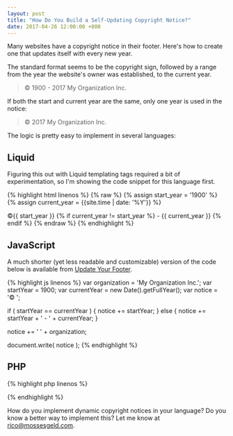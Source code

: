 ```yaml
---
layout: post
title: "How Do You Build a Self-Updating Copyright Notice?"
date: 2017-04-26 12:00:00 +800
---
```


Many websites have a copyright notice in their footer. Here's how to create one that updates itself with every new year.

The standard format seems to be the copyright sign, followed by a range from the year the website's owner was established, to the current year.

<blockquote>&copy; 1900 - 2017 My Organization Inc.</blockquote>

If both the start and current year are the same, only one year is used in the notice:

<blockquote>&copy; 2017 My Organization Inc.</blockquote>

The logic is pretty easy to implement in several languages:

## Liquid

Figuring this out with Liquid templating tags required a bit of experimentation, so I'm showing the code snippet for this language first.

{% highlight html linenos %}
{% raw %}
{% assign start_year = '1900' %}
{% assign current_year = {{site.time | date: '%Y'}} %}
        
<span class="copyright">
    &copy;{{ start_year }}
    {% if current_year != start_year %}
         - {{ current_year }}
    {% endif %}
</span>
{% endraw %}
{% endhighlight %}

## JavaScript

A much shorter (yet less readable and customizable) version of the code below is available from [Update Your Footer](http://updateyourfooter.com/). 

{% highlight js linenos %}
var organization = 'My Organization Inc.';
var startYear = 1900;
var currentYear = new Date().getFullYear();
var notice = '&copy; ';

if ( startYear == currentYear ) {
    notice += startYear;
} else {
    notice += startYear + ' - ' + currentYear;
}

notice += ' ' + organization;

document.write( notice );
{% endhighlight %}

## PHP

{% highlight php linenos %}
<?php

$org_name = 'My Organization Inc.';
$start_year = '1900';
$current_year = date('Y');

if ($start_year == $current_year) {
    $notice = "&copy; $start_year $org_name";
} else {
    $notice = "&copy; $start_year - $current_year $org_name";
}

echo $notice;

?>
{% endhighlight %}

How do you implement dynamic copyright notices in your language? Do you know a better way to implement this? Let me know at [rico@mossesgeld.com](mailto:rico@mossesgeld.com).